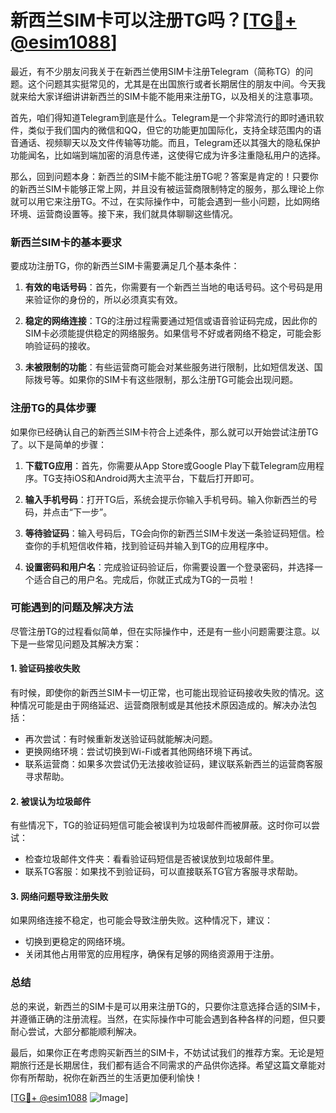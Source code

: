 # 新西兰SIM卡可以注册TG吗？[[TG💪+ @esim1088](https://t.me/s/esim1088)]

最近，有不少朋友问我关于在新西兰使用SIM卡注册Telegram（简称TG）的问题。这个问题其实挺常见的，尤其是在出国旅行或者长期居住的朋友中间。今天我就来给大家详细讲讲新西兰的SIM卡能不能用来注册TG，以及相关的注意事项。

首先，咱们得知道Telegram到底是什么。Telegram是一个非常流行的即时通讯软件，类似于我们国内的微信和QQ，但它的功能更加国际化，支持全球范围内的语音通话、视频聊天以及文件传输等功能。而且，Telegram还以其强大的隐私保护功能闻名，比如端到端加密的消息传递，这使得它成为许多注重隐私用户的选择。

那么，回到问题本身：新西兰的SIM卡能不能注册TG呢？答案是肯定的！只要你的新西兰SIM卡能够正常上网，并且没有被运营商限制特定的服务，那么理论上你就可以用它来注册TG。不过，在实际操作中，可能会遇到一些小问题，比如网络环境、运营商设置等。接下来，我们就具体聊聊这些情况。

### 新西兰SIM卡的基本要求

要成功注册TG，你的新西兰SIM卡需要满足几个基本条件：

1. **有效的电话号码**：首先，你需要有一个新西兰当地的电话号码。这个号码是用来验证你的身份的，所以必须真实有效。
   
2. **稳定的网络连接**：TG的注册过程需要通过短信或语音验证码完成，因此你的SIM卡必须能提供稳定的网络服务。如果信号不好或者网络不稳定，可能会影响验证码的接收。

3. **未被限制的功能**：有些运营商可能会对某些服务进行限制，比如短信发送、国际拨号等。如果你的SIM卡有这些限制，那么注册TG可能会出现问题。

### 注册TG的具体步骤

如果你已经确认自己的新西兰SIM卡符合上述条件，那么就可以开始尝试注册TG了。以下是简单的步骤：

1. **下载TG应用**：首先，你需要从App Store或Google Play下载Telegram应用程序。TG支持iOS和Android两大主流平台，下载后打开即可。

2. **输入手机号码**：打开TG后，系统会提示你输入手机号码。输入你新西兰的号码，并点击“下一步”。

3. **等待验证码**：输入号码后，TG会向你的新西兰SIM卡发送一条验证码短信。检查你的手机短信收件箱，找到验证码并输入到TG的应用程序中。

4. **设置密码和用户名**：完成验证码验证后，你需要设置一个登录密码，并选择一个适合自己的用户名。完成后，你就正式成为TG的一员啦！

### 可能遇到的问题及解决方法

尽管注册TG的过程看似简单，但在实际操作中，还是有一些小问题需要注意。以下是一些常见问题及其解决方案：

#### 1. 验证码接收失败

有时候，即使你的新西兰SIM卡一切正常，也可能出现验证码接收失败的情况。这种情况可能是由于网络延迟、运营商限制或是其他技术原因造成的。解决办法包括：

- 再次尝试：有时候重新发送验证码就能解决问题。
- 更换网络环境：尝试切换到Wi-Fi或者其他网络环境下再试。
- 联系运营商：如果多次尝试仍无法接收验证码，建议联系新西兰的运营商客服寻求帮助。

#### 2. 被误认为垃圾邮件

有些情况下，TG的验证码短信可能会被误判为垃圾邮件而被屏蔽。这时你可以尝试：

- 检查垃圾邮件文件夹：看看验证码短信是否被误放到垃圾邮件里。
- 联系TG客服：如果找不到验证码，可以直接联系TG官方客服寻求帮助。

#### 3. 网络问题导致注册失败

如果网络连接不稳定，也可能会导致注册失败。这种情况下，建议：

- 切换到更稳定的网络环境。
- 关闭其他占用带宽的应用程序，确保有足够的网络资源用于注册。

### 总结

总的来说，新西兰的SIM卡是可以用来注册TG的，只要你注意选择合适的SIM卡，并遵循正确的注册流程。当然，在实际操作中可能会遇到各种各样的问题，但只要耐心尝试，大部分都能顺利解决。

最后，如果你正在考虑购买新西兰的SIM卡，不妨试试我们的推荐方案。无论是短期旅行还是长期居住，我们都有适合不同需求的产品供你选择。希望这篇文章能对你有所帮助，祝你在新西兰的生活更加便利愉快！

[[TG💪+ @esim1088](https://t.me/s/esim1088) ![Image](https://i.postimg.cc/4NQfJmqS/Snipaste-2025-05-13-00-14-12.png)]
